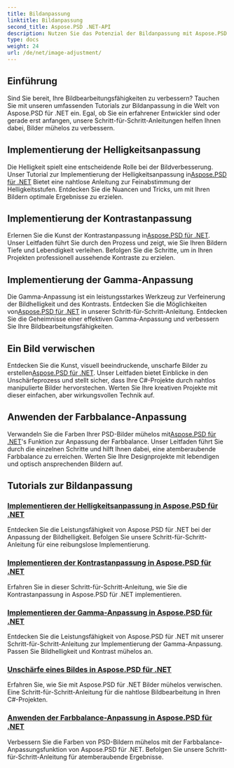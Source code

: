 ```yaml
---
title: Bildanpassung
linktitle: Bildanpassung
second_title: Aspose.PSD .NET-API
description: Nutzen Sie das Potenzial der Bildanpassung mit Aspose.PSD für .NET. Entdecken Sie Tutorials zu Helligkeit, Kontrast und Farbbalance, um die Bildmanipulation zu meistern.
type: docs
weight: 24
url: /de/net/image-adjustment/
---
```

## Einführung

Sind Sie bereit, Ihre Bildbearbeitungsfähigkeiten zu verbessern? Tauchen Sie mit unseren umfassenden Tutorials zur Bildanpassung in die Welt von Aspose.PSD für .NET ein. Egal, ob Sie ein erfahrener Entwickler sind oder gerade erst anfangen, unsere Schritt-für-Schritt-Anleitungen helfen Ihnen dabei, Bilder mühelos zu verbessern.

## Implementierung der Helligkeitsanpassung

 Die Helligkeit spielt eine entscheidende Rolle bei der Bildverbesserung. Unser Tutorial zur Implementierung der Helligkeitsanpassung in[Aspose.PSD für .NET](./brightness-adjustment/) Bietet eine nahtlose Anleitung zur Feinabstimmung der Helligkeitsstufen. Entdecken Sie die Nuancen und Tricks, um mit Ihren Bildern optimale Ergebnisse zu erzielen.

## Implementierung der Kontrastanpassung

 Erlernen Sie die Kunst der Kontrastanpassung in[Aspose.PSD für .NET](./contrast-adjustment/). Unser Leitfaden führt Sie durch den Prozess und zeigt, wie Sie Ihren Bildern Tiefe und Lebendigkeit verleihen. Befolgen Sie die Schritte, um in Ihren Projekten professionell aussehende Kontraste zu erzielen.

## Implementierung der Gamma-Anpassung

Die Gamma-Anpassung ist ein leistungsstarkes Werkzeug zur Verfeinerung der Bildhelligkeit und des Kontrasts. Entdecken Sie die Möglichkeiten von[Aspose.PSD für .NET](./gamma-adjustment/) in unserer Schritt-für-Schritt-Anleitung. Entdecken Sie die Geheimnisse einer effektiven Gamma-Anpassung und verbessern Sie Ihre Bildbearbeitungsfähigkeiten.

## Ein Bild verwischen

 Entdecken Sie die Kunst, visuell beeindruckende, unscharfe Bilder zu erstellen[Aspose.PSD für .NET](./blur-image/). Unser Leitfaden bietet Einblicke in den Unschärfeprozess und stellt sicher, dass Ihre C#-Projekte durch nahtlos manipulierte Bilder hervorstechen. Werten Sie Ihre kreativen Projekte mit dieser einfachen, aber wirkungsvollen Technik auf.

## Anwenden der Farbbalance-Anpassung

 Verwandeln Sie die Farben Ihrer PSD-Bilder mühelos mit[Aspose.PSD für .NET](./color-balance-adjustment/)'s Funktion zur Anpassung der Farbbalance. Unser Leitfaden führt Sie durch die einzelnen Schritte und hilft Ihnen dabei, eine atemberaubende Farbbalance zu erreichen. Werten Sie Ihre Designprojekte mit lebendigen und optisch ansprechenden Bildern auf.

## Tutorials zur Bildanpassung
### [Implementieren der Helligkeitsanpassung in Aspose.PSD für .NET](./brightness-adjustment/)
Entdecken Sie die Leistungsfähigkeit von Aspose.PSD für .NET bei der Anpassung der Bildhelligkeit. Befolgen Sie unsere Schritt-für-Schritt-Anleitung für eine reibungslose Implementierung.
### [Implementieren der Kontrastanpassung in Aspose.PSD für .NET](./contrast-adjustment/)
Erfahren Sie in dieser Schritt-für-Schritt-Anleitung, wie Sie die Kontrastanpassung in Aspose.PSD für .NET implementieren.
### [Implementieren der Gamma-Anpassung in Aspose.PSD für .NET](./gamma-adjustment/)
Entdecken Sie die Leistungsfähigkeit von Aspose.PSD für .NET mit unserer Schritt-für-Schritt-Anleitung zur Implementierung der Gamma-Anpassung. Passen Sie Bildhelligkeit und Kontrast mühelos an.
### [Unschärfe eines Bildes in Aspose.PSD für .NET](./blur-image/)
Erfahren Sie, wie Sie mit Aspose.PSD für .NET Bilder mühelos verwischen. Eine Schritt-für-Schritt-Anleitung für die nahtlose Bildbearbeitung in Ihren C#-Projekten.
### [Anwenden der Farbbalance-Anpassung in Aspose.PSD für .NET](./color-balance-adjustment/)
Verbessern Sie die Farben von PSD-Bildern mühelos mit der Farbbalance-Anpassungsfunktion von Aspose.PSD für .NET. Befolgen Sie unsere Schritt-für-Schritt-Anleitung für atemberaubende Ergebnisse.